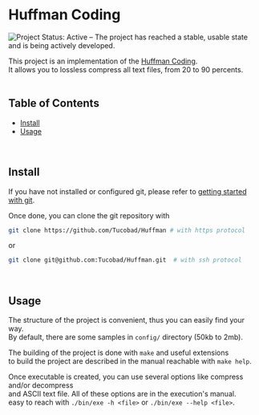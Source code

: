 # Huffman Coding


![Project Status: Active – The project has reached a stable, usable state and is being actively developed.](https://badgen.net/badge/status/completed/green)

This project is an implementation of the [Huffman Coding](https://brilliant.org/wiki/huffman-encoding/).</br>
It allows you to lossless compress all text files, from 20 to 90 percents.<br></br>

## Table of Contents

- [Install](#install)
- [Usage](#usage)

<br>

## Install 

If you have not installed or configured git,
please refer to [getting started with git](https://git-scm.com/book/en/v2/Getting-Started-Installing-Git).

Once done, you can clone the git repository with
```bash
git clone https://github.com/Tucobad/Huffman # with https protocol
```

or

```bash
git clone git@github.com:Tucobad/Huffman.git  # with ssh protocol
```
<br>

## Usage

The structure of the project is convenient, thus you can easily find your way. </br>
By default, there are some samples in `config/` directory (50kb to 2mb).

The building of the project is done with `make` and useful extensions </br>
to build the project are described in the manual reachable with `make help`.

Once executable is created, you can use several options like compress and/or decompress </br>
and ASCII text file. All of these options are in the execution's manual. </br>
easy to reach with `./bin/exe -h <file>` or `./bin/exe --help <file>`.
